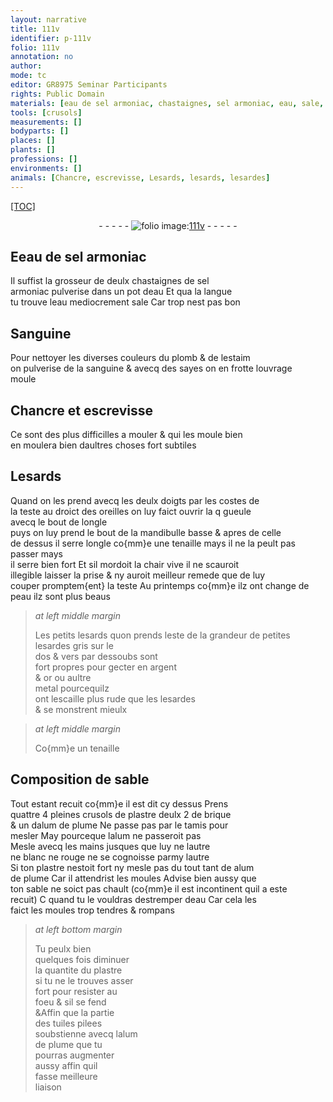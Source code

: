 ```yaml
---
layout: narrative
title: 111v
identifier: p-111v
folio: 111v
annotation: no
author:
mode: tc
editor: GR8975 Seminar Participants
rights: Public Domain
materials: [eau de sel armoniac, chastaignes, sel armoniac, eau, sale, Sanguine, plomb, estaim, sanguine, argent, or, metal, sable, plastre, brique, alum de plume, alum, tuiles]
tools: [crusols]
measurements: []
bodyparts: []
places: []
plants: []
professions: []
environments: []
animals: [Chancre, escrevisse, Lesards, lesards, lesardes]
---
```


<p><a href="{{site.url}}/{{base.url}}/diplomatic/">[TOC]</a></p><div class="folio" align="center">- - - - - <a href="http://gallica.bnf.fr/ark:/12148/btv1b10500001g/f228.image" target="_blank"><img src="https://cu-mkp.github.io/2017-workshop-edition/assets/photo-icon.png" alt="folio image: " style="display:inline-block; margin-bottom:-3px;"/>111v</a> - - - - - </div>  
  

## E<span class="m">eau de sel armoniac</span>

 
Il suffist la grosseur de deulx <span class="m">chastaignes</span> de <span class="m">sel<br/> armoniac</span> pulverise dans un pot d<span class="m">eau</span> Et qua la langue<br/> tu trouve l<span class="m">eau</span> mediocrement <span class="m">sale</span> Car trop nest pas bon
  

## <span class="m">Sanguine</span>

 
Pour nettoyer les diverses couleurs du <span class="m">plomb</span> & de l<span class="m">estaim</span><br/> on pulverise de la <span class="m">sanguine</span> & avecq des sayes on en frotte louvrage<br/> moule
  

## <span class="al">Chancre</span> et <span class="al">escrevisse</span>

 
 Ce sont des plus difficilles a mouler & qui les moule bien<br/> en moulera bien daultres choses fort subtiles
  

## <span class="al">Lesards</span>

 
Quand on les prend avecq les deulx doigts par les costes de<br/> la teste au droict des oreilles on luy faict ouvrir la <span class="del">q</span> gueule<br/> <span class="add">avecq le bout de longle</span><br/> puys on luy prend le bout de la mandibulle basse & apres de celle<br/> de dessus il serre longle <span class="add">co{mm}e une tenaille </span>mays il ne la peult pas passer mays<br/> il serre bien fort Et sil mordoit la chair vive il ne scauroit<br/> <span class="del">illegible</span> laisser la prise & ny auroit meilleur remede que de luy<br/> couper promptem{ent} la teste Au printemps co{mm}e ilz ont change de<br/> peau ilz sont plus beaus
 
> *at left middle margin*
> 
> 
>   Les petits <span class="al">lesards</span> quon prends leste de la grandeur de petites <span class="al">lesardes</span> gris sur le<br/> dos & vers par dessoubs sont<br/> fort propres pour gecter en <span class="m">argent</span><br/> & <span class="m">or</span> ou aultre<br/> <span class="m">metal</span> pourcequilz<br/> ont lescaille plus rude que les <span class="al">lesardes</span><br/> & se monstrent mieulx
 
 
> *at left middle margin*
> 
> 
>   Co{mm}e un tenaille 
 
  

## Composition de <span class="m">sable</span>

 
Tout estant recuit co{mm}e il est dit cy dessus Prens<br/> quattre 4 pleines <span class="tl">crusols</span> de <span class="m">plastre</span> deulx 2 de <span class="m">brique</span><br/> & un d<span class="m">alum de plume</span> Ne passe pas par le tamis pour<br/> mesler <span class="del">May</span> pourceque l<span class="m">alum</span> ne passeroit pas<br/> Mesle avecq les mains jusques que luy ne lautre<br/> ne blanc ne rouge ne se cognoisse parmy lautre<br/> Si ton <span class="m">plastre</span> nestoit fort ny mesle pas du tout tant de <span class="m">alum<br/> de plume</span> Car il attendrist les moules Advise bien aussy que<br/> ton <span class="m">sable</span> ne soict pas chault (co{mm}e il est incontinent quil a este<br/> recuit) <span class="del">C</span> quand tu le vouldras destremper d<span class="m">eau</span> Car cela <span class="del">les</span><br/> faict les moules trop tendres & rompans 
 
> *at left bottom margin*
> 
> 
>   Tu peulx bien<br/> quelques fois diminuer<br/> la quantite du <span class="m">plastre</span><br/> si tu ne le trouves asser<br/> fort pour resister au<br/> foeu & sil se fend<br/> <span class="del">&</span>Affin que la partie<br/> des <span class="m">tuiles</span> pilees<br/> soubstienne avecq l<span class="m">alum<br/> de plume</span> que tu<br/> pourras augmenter<br/> aussy affin quil<br/> fasse meilleure<br/> liaison
 
